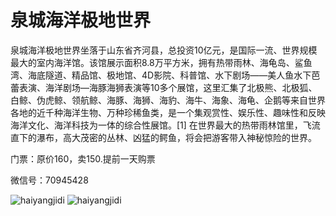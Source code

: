 # 泉城海洋极地世界

泉城海洋极地世界坐落于山东省齐河县，总投资10亿元，是国际一流、世界规模最大的室内海洋馆。该馆展示面积8.8万平方米，拥有热带雨林、海龟岛、鲨鱼湾、海底隧道、精品馆、极地馆、4D影院、科普馆、水下剧场——美人鱼水下芭蕾表演、海洋剧场—海豚海狮表演等10多个展馆，这里汇集了北极熊、北极狐、白鲸、伪虎鲸、领航鲸、海豚、海狮、海豹、海牛、海象、海龟、企鹅等来自世界各地的近千种海洋生物、万种珍稀鱼类，是一个集观赏性、娱乐性、趣味性和反映海洋文化、海洋科技为一体的综合性展馆。[1]  在世界最大的热带雨林馆里，飞流直下的瀑布，高大茂密的丛林、凶猛的鳄鱼，将会把游客带入神秘惊险的世界。

门票：原价160，卖150.提前一天购票

微信号：70945428

![haiyangjidi](http://oclqfeuwb.bkt.clouddn.com/haiyangjidi1.jpg)
![haiyangjidi](http://oclqfeuwb.bkt.clouddn.com/haiyangjidi2.jpg)
